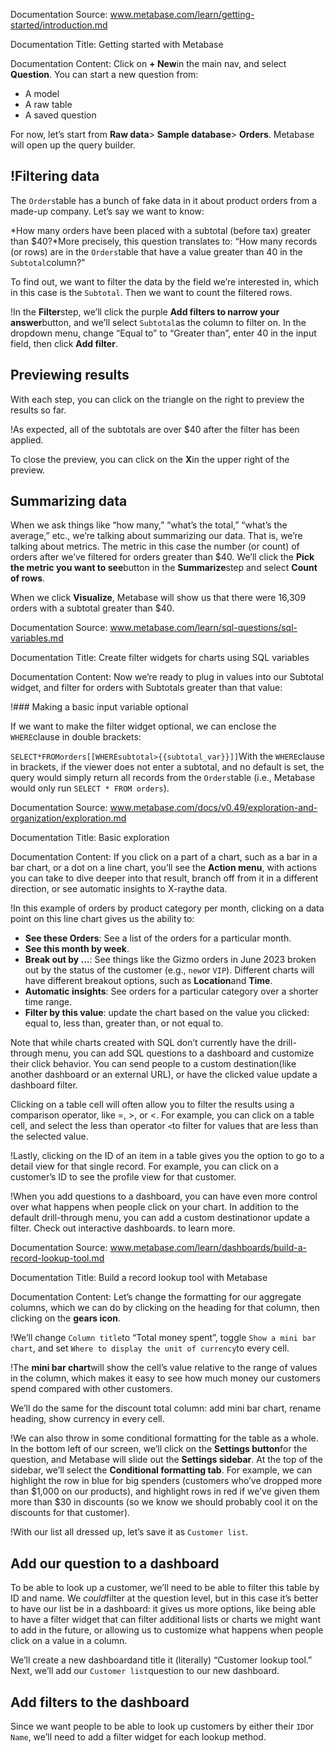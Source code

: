 Documentation Source:
www.metabase.com/learn/getting-started/introduction.md

Documentation Title:
Getting started with Metabase

Documentation Content:
Click on **+ New**in the main nav, and select **Question**. You can start a new question from:

* A model
* A raw table
* A saved question

For now, let’s start from **Raw data**> **Sample database**> **Orders**. Metabase will open up the query builder.

!Filtering data
--------------

The `Orders`table has a bunch of fake data in it about product orders from a made-up company. Let’s say we want to know:

*How many orders have been placed with a subtotal (before tax) greater than $40?*More precisely, this question translates to: “How many records (or rows) are in the `Orders`table that have a value greater than 40 in the `Subtotal`column?”

To find out, we want to filter the data by the field we’re interested in, which in this case is the `Subtotal`. Then we want to count the filtered rows.

!In the **Filter**step, we’ll click the purple **Add filters to narrow your answer**button, and we’ll select `Subtotal`as the column to filter on. In the dropdown menu, change “Equal to” to “Greater than”, enter 40 in the input field, then click **Add filter**.

Previewing results
------------------

With each step, you can click on the triangle on the right to preview the results so far.

!As expected, all of the subtotals are over $40 after the filter has been applied.

To close the preview, you can click on the **X**in the upper right of the preview.

Summarizing data
----------------

When we ask things like “how many,” “what’s the total,” “what’s the average,” etc., we’re talking about summarizing our data. That is, we’re talking about metrics. The metric in this case the number (or count) of orders after we’ve filtered for orders greater than $40. We’ll click the **Pick the metric you want to see**button in the **Summarize**step and select **Count of rows**.

When we click **Visualize**, Metabase will show us that there were 16,309 orders with a subtotal greater than $40.



Documentation Source:
www.metabase.com/learn/sql-questions/sql-variables.md

Documentation Title:
Create filter widgets for charts using SQL variables

Documentation Content:
Now we’re ready to plug in values into our Subtotal widget, and filter for orders with Subtotals greater than that value:

!### Making a basic input variable optional

If we want to make the filter widget optional, we can enclose the `WHERE`clause in double brackets:

`SELECT*FROMorders[[WHEREsubtotal>{{subtotal_var}}]]`With the `WHERE`clause in brackets, if the viewer does not enter a subtotal, and no default is set, the query would simply return all records from the `Orders`table (i.e., Metabase would only run `SELECT * FROM orders`).



Documentation Source:
www.metabase.com/docs/v0.49/exploration-and-organization/exploration.md

Documentation Title:
Basic exploration

Documentation Content:
If you click on a part of a chart, such as a bar in a bar chart, or a dot on a line chart, you’ll see the **Action menu**, with actions you can take to dive deeper into that result, branch off from it in a different direction, or see automatic insights to X-raythe data.

!In this example of orders by product category per month, clicking on a data point on this line chart gives us the ability to:

* **See these Orders**: See a list of the orders for a particular month.
* **See this month by week**.
* **Break out by …**: See things like the Gizmo orders in June 2023 broken out by the status of the customer (e.g., `new`or `VIP`). Different charts will have different breakout options, such as **Location**and **Time**.
* **Automatic insights**: See orders for a particular category over a shorter time range.
* **Filter by this value**: update the chart based on the value you clicked: equal to, less than, greater than, or not equal to.

Note that while charts created with SQL don’t currently have the drill-through menu, you can add SQL questions to a dashboard and customize their click behavior. You can send people to a custom destination(like another dashboard or an external URL), or have the clicked value update a dashboard filter.

Clicking on a table cell will often allow you to filter the results using a comparison operator, like =, >, or <. For example, you can click on a table cell, and select the less than operator `<`to filter for values that are less than the selected value.

!Lastly, clicking on the ID of an item in a table gives you the option to go to a detail view for that single record. For example, you can click on a customer’s ID to see the profile view for that customer.

!When you add questions to a dashboard, you can have even more control over what happens when people click on your chart. In addition to the default drill-through menu, you can add a custom destinationor update a filter. Check out interactive dashboards. to learn more.



Documentation Source:
www.metabase.com/learn/dashboards/build-a-record-lookup-tool.md

Documentation Title:
Build a record lookup tool with Metabase

Documentation Content:
Let’s change the formatting for our aggregate columns, which we can do by clicking on the heading for that column, then clicking on the **gears icon**.

!We’ll change `Column title`to “Total money spent”, toggle `Show a mini bar chart`, and set `Where to display the unit of currency`to every cell.

!The **mini bar chart**will show the cell’s value relative to the range of values in the column, which makes it easy to see how much money our customers spend compared with other customers.

We’ll do the same for the discount total column: add mini bar chart, rename heading, show currency in every cell.

!We can also throw in some conditional formatting for the table as a whole. In the bottom left of our screen, we’ll click on the **Settings button**for the question, and Metabase will slide out the **Settings sidebar**. At the top of the sidebar, we’ll select the **Conditional formatting tab**. For example, we can highlight the row in blue for big spenders (customers who’ve dropped more than $1,000 on our products), and highlight rows in red if we’ve given them more than $30 in discounts (so we know we should probably cool it on the discounts for that customer).

!With our list all dressed up, let’s save it as `Customer list`.

Add our question to a dashboard
-------------------------------

To be able to look up a customer, we’ll need to be able to filter this table by ID and name. We *could*filter at the question level, but in this case it’s better to have our list be in a dashboard: it gives us more options, like being able to have a filter widget that can filter additional lists or charts we might want to add in the future, or allowing us to customize what happens when people click on a value in a column.

We’ll create a new dashboardand title it (literally) “Customer lookup tool.” Next, we’ll add our `Customer list`question to our new dashboard.

Add filters to the dashboard
----------------------------

Since we want people to be able to look up customers by either their `ID`or `Name`, we’ll need to add a filter widget for each lookup method.



